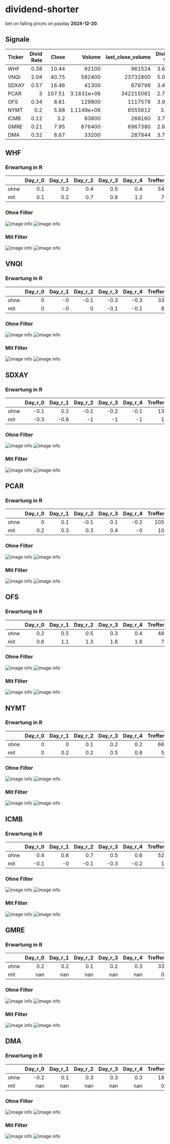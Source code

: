 # dividend-shorter

bet on falling prices on payday **2024-12-20**.

## Signale

| Ticker   |   Divid Rate |   Close |          Volume |   last_close_volume |   Divid % | 5_Days_pos   | above_SMA_50   |
|:---------|-------------:|--------:|----------------:|--------------------:|----------:|:-------------|:---------------|
| WHF      |         0.38 |   10.44 |  92100          |              961524 |      3.69 | False        | False          |
| VNQI     |         2.04 |   40.75 | 582400          |            23732800 |      5.01 | False        | False          |
| SDXAY    |         0.57 |   16.46 |  41300          |              679798 |      3.46 | False        | False          |
| PCAR     |         3    |  107.51 |      3.1831e+06 |           342215081 |      2.79 | False        | False          |
| OFS      |         0.34 |    8.61 | 129800          |             1117578 |      3.95 | True         | True           |
| NYMT     |         0.2  |    5.88 |      1.1149e+06 |             6555612 |      3.4  | False        | False          |
| ICMB     |         0.12 |    3.2  |  83800          |              268160 |      3.75 | False        | True           |
| GMRE     |         0.21 |    7.95 | 876400          |             6967380 |      2.64 | False        | False          |
| DMA      |         0.32 |    8.67 |  33200          |              287844 |      3.74 | False        | False          |

## WHF

### Erwartung in R
|      |   Day_r_0 |   Day_r_1 |   Day_r_2 |   Day_r_3 |   Day_r_4 |   Treffer |
|:-----|----------:|----------:|----------:|----------:|----------:|----------:|
| ohne |       0.1 |       0.2 |       0.4 |       0.5 |       0.4 |        54 |
| mit  |       0.1 |       0.2 |       0.7 |       0.8 |       1.2 |         7 |

### Ohne Filter
![image info](./data/WHF_box_all.png)
![image info](./data/WHF_median_all.png)

### Mit Filter
![image info](./data/WHF_box_filtered.png)
![image info](./data/WHF_median_filtered.png)

## VNQI

### Erwartung in R
|      |   Day_r_0 |   Day_r_1 |   Day_r_2 |   Day_r_3 |   Day_r_4 |   Treffer |
|:-----|----------:|----------:|----------:|----------:|----------:|----------:|
| ohne |         0 |        -0 |      -0.1 |      -0.3 |      -0.3 |        33 |
| mit  |         0 |        -0 |       0   |      -0.1 |      -0.1 |         8 |

### Ohne Filter
![image info](./data/VNQI_box_all.png)
![image info](./data/VNQI_median_all.png)

### Mit Filter
![image info](./data/VNQI_box_filtered.png)
![image info](./data/VNQI_median_filtered.png)

## SDXAY

### Erwartung in R
|      |   Day_r_0 |   Day_r_1 |   Day_r_2 |   Day_r_3 |   Day_r_4 |   Treffer |
|:-----|----------:|----------:|----------:|----------:|----------:|----------:|
| ohne |      -0.1 |       0.2 |      -0.1 |      -0.2 |      -0.1 |        13 |
| mit  |      -0.3 |      -0.8 |      -1   |      -1   |      -1   |         1 |

### Ohne Filter
![image info](./data/SDXAY_box_all.png)
![image info](./data/SDXAY_median_all.png)

### Mit Filter
![image info](./data/SDXAY_box_filtered.png)
![image info](./data/SDXAY_median_filtered.png)

## PCAR

### Erwartung in R
|      |   Day_r_0 |   Day_r_1 |   Day_r_2 |   Day_r_3 |   Day_r_4 |   Treffer |
|:-----|----------:|----------:|----------:|----------:|----------:|----------:|
| ohne |       0   |       0.1 |      -0.1 |       0.1 |      -0.2 |       105 |
| mit  |       0.2 |       0.3 |       0.3 |       0.4 |      -0   |        10 |

### Ohne Filter
![image info](./data/PCAR_box_all.png)
![image info](./data/PCAR_median_all.png)

### Mit Filter
![image info](./data/PCAR_box_filtered.png)
![image info](./data/PCAR_median_filtered.png)

## OFS

### Erwartung in R
|      |   Day_r_0 |   Day_r_1 |   Day_r_2 |   Day_r_3 |   Day_r_4 |   Treffer |
|:-----|----------:|----------:|----------:|----------:|----------:|----------:|
| ohne |       0.2 |       0.5 |       0.5 |       0.3 |       0.4 |        48 |
| mit  |       0.6 |       1.1 |       1.3 |       1.6 |       1.6 |         7 |

### Ohne Filter
![image info](./data/OFS_box_all.png)
![image info](./data/OFS_median_all.png)

### Mit Filter
![image info](./data/OFS_box_filtered.png)
![image info](./data/OFS_median_filtered.png)

## NYMT

### Erwartung in R
|      |   Day_r_0 |   Day_r_1 |   Day_r_2 |   Day_r_3 |   Day_r_4 |   Treffer |
|:-----|----------:|----------:|----------:|----------:|----------:|----------:|
| ohne |         0 |       0   |       0.1 |       0.2 |       0.2 |        66 |
| mit  |         0 |       0.2 |       0.2 |       0.5 |       0.8 |         5 |

### Ohne Filter
![image info](./data/NYMT_box_all.png)
![image info](./data/NYMT_median_all.png)

### Mit Filter
![image info](./data/NYMT_box_filtered.png)
![image info](./data/NYMT_median_filtered.png)

## ICMB

### Erwartung in R
|      |   Day_r_0 |   Day_r_1 |   Day_r_2 |   Day_r_3 |   Day_r_4 |   Treffer |
|:-----|----------:|----------:|----------:|----------:|----------:|----------:|
| ohne |       0.4 |       0.6 |       0.7 |       0.5 |       0.6 |        52 |
| mit  |      -0.1 |      -0   |      -0.1 |      -0.3 |      -0.2 |         1 |

### Ohne Filter
![image info](./data/ICMB_box_all.png)
![image info](./data/ICMB_median_all.png)

### Mit Filter
![image info](./data/ICMB_box_filtered.png)
![image info](./data/ICMB_median_filtered.png)

## GMRE

### Erwartung in R
|      |   Day_r_0 |   Day_r_1 |   Day_r_2 |   Day_r_3 |   Day_r_4 |   Treffer |
|:-----|----------:|----------:|----------:|----------:|----------:|----------:|
| ohne |       0.2 |       0.2 |       0.1 |       0.2 |       0.3 |        33 |
| mit  |     nan   |     nan   |     nan   |     nan   |     nan   |         0 |

### Ohne Filter
![image info](./data/GMRE_box_all.png)
![image info](./data/GMRE_median_all.png)

### Mit Filter
![image info](./data/GMRE_box_filtered.png)
![image info](./data/GMRE_median_filtered.png)

## DMA

### Erwartung in R
|      |   Day_r_0 |   Day_r_1 |   Day_r_2 |   Day_r_3 |   Day_r_4 |   Treffer |
|:-----|----------:|----------:|----------:|----------:|----------:|----------:|
| ohne |      -0.2 |       0.1 |       0.3 |       0.3 |       0.3 |        18 |
| mit  |     nan   |     nan   |     nan   |     nan   |     nan   |         0 |

### Ohne Filter
![image info](./data/DMA_box_all.png)
![image info](./data/DMA_median_all.png)

### Mit Filter
![image info](./data/DMA_box_filtered.png)
![image info](./data/DMA_median_filtered.png)

